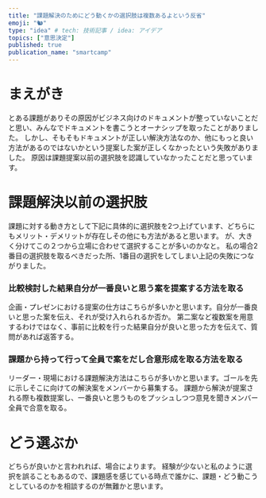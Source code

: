 ```yaml
---
title: "課題解決のためにどう動くかの選択肢は複数あるよという反省"
emoji: "🐿️"
type: "idea" # tech: 技術記事 / idea: アイデア
topics: ["意思決定"]
published: true
publication_name: "smartcamp"
---
```


# まえがき
とある課題がありその原因がビジネス向けのドキュメントが整っていないことだと思い、みんなでドキュメントを書こうとオーナシップを取ったことがありました。
しかし、そもそもドキュメントが正しい解決方法なのか、他にもっと良い方法があるのではないかという提案した案が正しくなかったという失敗がありました。
原因は課題提案以前の選択肢を認識していなかったことだと思っています。

# 課題解決以前の選択肢
課題に対する動き方として下記に具体的に選択肢を2つ上げています、どちらにもメリット・デメリットが存在しその他にも方法があると思います。
が、大きく分けてこの２つから立場に合わせて選択することが多いのかなと。
私の場合2番目の選択肢を取るべきだった所、1番目の選択をしてしまい上記の失敗につながりました。

### 比較検討した結果自分が一番良いと思う案を提案する方法を取る
企画・プレゼンにおける提案の仕方はこちらが多いかと思います。自分が一番良いと思った案を伝え、それが受け入れられるか否か。
第二案など複数案を用意するわけではなく、事前に比較を行った結果自分が良いと思った方を伝えて、質問があれば返答する。

### 課題から持って行って全員で案をだし合意形成を取る方法を取る
リーダー・現場における課題解決方法はこちらが多いかと思います。ゴールを先に示しそこに向けての解決案をメンバーから募集する。
課題から解決が提案される際も複数提案し、一番良いと思うものをプッシュしつつ意見を聞きメンバー全員で合意を取る。

# どう選ぶか
どちらが良いかと言われれば、場合によります。
経験が少ないと私のように選択を誤ることもあるので、課題感を感じている時点で誰かに、課題・どう動こうとしているのかを相談するのが無難かと思います。
